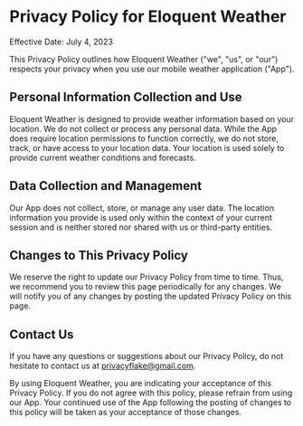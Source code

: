 # Privacy Policy for Eloquent Weather

Effective Date: July 4, 2023

This Privacy Policy outlines how Eloquent Weather ("we", "us", or "our") respects your privacy when you use our mobile weather application ("App").

## Personal Information Collection and Use

Eloquent Weather is designed to provide weather information based on your location. We do not collect or process any personal data. While the App does require location permissions to function correctly, we do not store, track, or have access to your location data. Your location is used solely to provide current weather conditions and forecasts.

## Data Collection and Management

Our App does not collect, store, or manage any user data. The location information you provide is used only within the context of your current session and is neither stored nor shared with us or third-party entities.

## Changes to This Privacy Policy

We reserve the right to update our Privacy Policy from time to time. Thus, we recommend you to review this page periodically for any changes. We will notify you of any changes by posting the updated Privacy Policy on this page.

## Contact Us

If you have any questions or suggestions about our Privacy Policy, do not hesitate to contact us at privacyflake@gmail.com.

By using Eloquent Weather, you are indicating your acceptance of this Privacy Policy. If you do not agree with this policy, please refrain from using our App. Your continued use of the App following the posting of changes to this policy will be taken as your acceptance of those changes.
